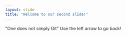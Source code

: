 ```yaml
---
layout: slide
title: "Welcome to our second slide!"
---
```

"One does not simply Git"
Use the left arrow to go back!
